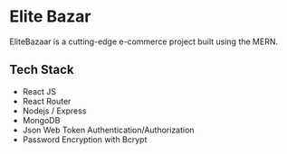
# Elite Bazar

EliteBazaar is a cutting-edge e-commerce project built using the MERN.


## Tech Stack

- React JS
- React Router
- Nodejs / Express
- MongoDB
- Json Web Token Authentication/Authorization
- Password Encryption with Bcrypt




